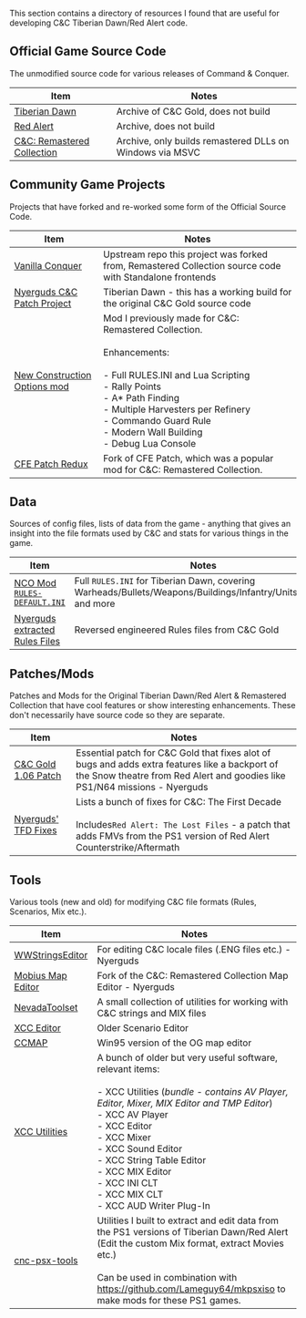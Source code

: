 This section contains a directory of resources I found that are useful for developing C&C Tiberian Dawn/Red Alert code.

## Official Game Source Code

The unmodified source code for various releases of Command & Conquer.

| Item                                                                                      | Notes                                                    |
| ----------------------------------------------------------------------------------------- | -------------------------------------------------------- |
| [Tiberian Dawn](https://github.com/electronicarts/CnC_Tiberian_Dawn)                      | Archive of C&C Gold, does not build                      |
| [Red Alert](https://github.com/electronicarts/CnC_Red_Alert)                              | Archive, does not build                                  |
| [C&C: Remastered Collection](https://github.com/electronicarts/CnC_Remastered_Collection) | Archive, only builds remastered DLLs on Windows via MSVC |
## Community Game Projects

Projects that have forked and re-worked some form of the Official Source Code.

| Item                                                                          | Notes                                                                                                                                                                                                                                                                                |
| ----------------------------------------------------------------------------- | ------------------------------------------------------------------------------------------------------------------------------------------------------------------------------------------------------------------------------------------------------------------------------------ |
| [Vanilla Conquer](https://github.com/TheAssemblyArmada/Vanilla-Conquer)       | Upstream repo this project was forked from, Remastered Collection source code with Standalone frontends                                                                                                                                                                              |
| [Nyerguds C&C Patch Project](https://github.com/Nyerguds/CnC_Tiberian_Dawn)   | Tiberian Dawn - this has a working build for the original C&C Gold source code                                                                                                                                                                                                       |
| [New Construction Options mod](https://github.com/djfdyuruiry/cnc-td-nco-mod) | Mod I previously made for C&C: Remastered Collection. <br><br>Enhancements:<br><br>- Full RULES.INI and Lua Scripting<br>- Rally Points  <br>- A* Path Finding  <br>- Multiple Harvesters per Refinery  <br>- Commando Guard Rule  <br>- Modern Wall Building<br>- Debug Lua Console |
| [CFE Patch Redux](https://github.com/ChthonVII/CnC_Remastered_Collection)     | Fork of CFE Patch, which was a popular mod for C&C: Remastered Collection.                                                                                                                                                                                                           |
## Data

Sources of config files, lists of data from the game - anything that gives an insight into the file formats used by C&C and stats for various things in the game.

| Item                                                                                                            | Notes                                                                                                            |
| --------------------------------------------------------------------------------------------------------------- | ---------------------------------------------------------------------------------------------------------------- |
| [NCO Mod `RULES-DEFAULT.INI`](https://github.com/djfdyuruiry/cnc-td-nco-mod/blob/master/game/RULES-DEFAULT.INI) | Full `RULES.INI` for Tiberian Dawn, covering Warheads/Bullets/Weapons/Buildings/Infantry/Units/Aircraft and more |
| [Nyerguds extracted Rules Files](http://nyerguds.arsaneus-design.com/cnc95upd/inirules/)                        | Reversed engineered Rules files from C&C Gold                                                                    |
## Patches/Mods

Patches and Mods for the Original Tiberian Dawn/Red Alert & Remastered Collection that have cool features or show interesting enhancements. These don't necessarily have source code so they are separate.

| Item                                                                             | Notes                                                                                                                                                                          |
| -------------------------------------------------------------------------------- | ------------------------------------------------------------------------------------------------------------------------------------------------------------------------------ |
| [C&C Gold 1.06 Patch](http://nyerguds.arsaneus-design.com/cnc95upd/)                  | Essential patch for C&C Gold that fixes alot of bugs and adds extra features like a backport of the Snow theatre from Red Alert and goodies like PS1/N64 missions - Nyerguds   |
| [Nyerguds' TFD Fixes](http://nyerguds.arsaneus-design.com/cncstuff/0_files.html) | Lists a bunch of fixes for C&C: The First Decade<br><br>Includes`Red Alert: The Lost Files` - a patch that adds FMVs from the PS1 version of Red Alert Counterstrike/Aftermath |
## Tools

Various tools (new and old) for modifying C&C file formats (Rules, Scenarios, Mix etc.).

| Item                                                                                       | Notes                                                                                                                                                                                                                                                                                                                                              |
| ------------------------------------------------------------------------------------------ | -------------------------------------------------------------------------------------------------------------------------------------------------------------------------------------------------------------------------------------------------------------------------------------------------------------------------------------------------- |
| [WWStringsEditor](http://nyerguds.arsaneus-design.com/project_stuff/2018/WWStringsEditor/) | For editing C&C locale files (.ENG files etc.) - Nyerguds                                                                                                                                                                                                                                                                                          |
| [Mobius Map Editor](https://github.com/Nyerguds/MobiusMapEditor)                           | Fork of the C&C: Remastered Collection Map Editor - Nyerguds                                                                                                                                                                                                                                                                                       |
| [NevadaToolset](https://github.com/TheAssemblyArmada/NevadaToolset)                        | A small collection of utilities for working with C&C strings and MIX files                                                                                                                                                                                                                                                                         |
| [XCC Editor](https://cnc-comm.com/command-and-conquer/downloads/map-editors/ccmap)         | Older Scenario Editor                                                                                                                                                                                                                                                                                                                              |
| [CCMAP](https://cnc-comm.com/command-and-conquer/downloads/map-editors/ccmap)              | Win95 version of the OG map editor                                                                                                                                                                                                                                                                                                                 |
| [XCC Utilities](https://xhp.xwis.net/utilities/)                                           | A bunch of older but very useful software, relevant items:<br><br>- XCC Utilities (*bundle - contains AV Player, Editor, Mixer, MIX Editor and TMP Editor*)<br>- XCC AV Player<br>- XCC Editor<br>- XCC Mixer<br>- XCC Sound Editor<br>- XCC String Table Editor<br>- XCC MIX Editor<br>- XCC INI CLT<br>- XCC MIX CLT<br>- XCC AUD Writer Plug-In |
| [cnc-psx-tools](https://github.com/djfdyuruiry/cnc-psx-tools)                              | Utilities I built to extract and edit data from the PS1 versions of Tiberian Dawn/Red Alert (Edit the custom Mix format, extract Movies etc.)<br><br>Can be used in combination with https://github.com/Lameguy64/mkpsxiso to make mods for these PS1 games.                                                                                       |
